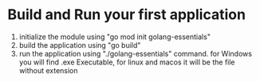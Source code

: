 # Build and Run your first application
1) initialize the module using "go mod init golang-essentials"
2) build the application using "go build"
3) run the application using "./golang-essentials" command. for Windows you will find .exe Executable, for linux and macos it will be the file without extension
